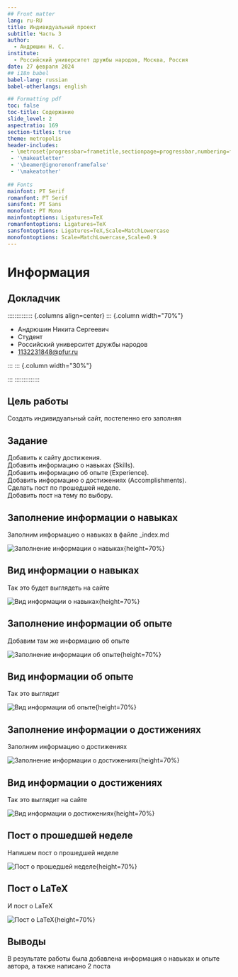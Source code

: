 ```yaml
---
## Front matter
lang: ru-RU
title: Индивидуальный проект
subtitle: Часть 3
author:
  - Андрюшин Н. С.
institute:
  - Российский университет дружбы народов, Москва, Россия
date: 27 февраля 2024
## i18n babel
babel-lang: russian
babel-otherlangs: english

## Formatting pdf
toc: false
toc-title: Содержание
slide_level: 2
aspectratio: 169
section-titles: true
theme: metropolis
header-includes:
 - \metroset{progressbar=frametitle,sectionpage=progressbar,numbering=fraction}
 - '\makeatletter'
 - '\beamer@ignorenonframefalse'
 - '\makeatother'
 
## Fonts
mainfont: PT Serif
romanfont: PT Serif
sansfont: PT Sans
monofont: PT Mono
mainfontoptions: Ligatures=TeX
romanfontoptions: Ligatures=TeX
sansfontoptions: Ligatures=TeX,Scale=MatchLowercase
monofontoptions: Scale=MatchLowercase,Scale=0.9
---
```


# Информация

## Докладчик

:::::::::::::: {.columns align=center}
::: {.column width="70%"}

  * Андрюшин Никита Сергеевич
  * Студент
  * Российский университет дружбы народов
  * [1132231848@pfur.ru](mailto:1132231848@pfur.ru)

:::
::: {.column width="30%"}

:::
::::::::::::::

## Цель работы

Создать индивидуальный сайт, постепенно его заполняя

## Задание

Добавить к сайту достижения.  
Добавить информацию о навыках (Skills).  
Добавить информацию об опыте (Experience).  
Добавить информацию о достижениях (Accomplishments).  
Сделать пост по прошедшей неделе.  
Добавить пост на тему по выбору.

## Заполнение информации о навыках

Заполним информацию о навыках в файле _index.md

![Заполнение информации о навыках](image/1.png){height=70%}

## Вид информации о навыках

Так это будет выглядеть на сайте

![Вид информации о навыках](image/2.png){height=70%}

## Заполнение информации об опыте

Добавим там же информацию об опыте

![Заполнение информации об опыте](image/3.png){height=70%}

## Вид информации об опыте

Так это выглядит

![Вид информации об опыте](image/4.png){height=70%}

## Заполнение информации о достижениях

Заполним информацию о достижениях

![Заполнение информации о достижениях](image/5.png){height=70%}

## Вид информации о достижениях

Так это выглядит на сайте

![Вид информации о достижениях](image/6.png){height=70%}

## Пост о прошедшей неделе

Напишем пост о прошедшей неделе

![Пост о прошедшей неделе](image/7.png){height=70%}

## Пост о LaTeX

И пост о LaTeX

![Пост о LaTeX](image/8.png){height=70%}


## Выводы

В результате работы была добавлена информация о навыках и опыте автора, а также написано 2 поста

